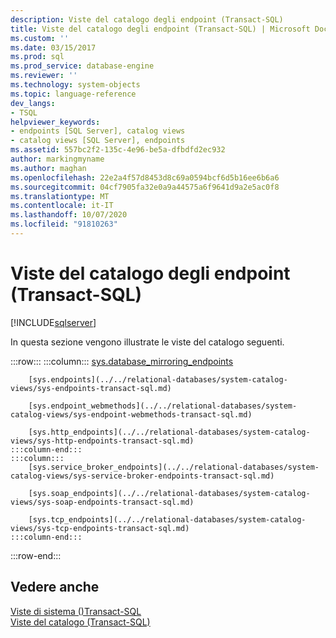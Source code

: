 ```yaml
---
description: Viste del catalogo degli endpoint (Transact-SQL)
title: Viste del catalogo degli endpoint (Transact-SQL) | Microsoft Docs
ms.custom: ''
ms.date: 03/15/2017
ms.prod: sql
ms.prod_service: database-engine
ms.reviewer: ''
ms.technology: system-objects
ms.topic: language-reference
dev_langs:
- TSQL
helpviewer_keywords:
- endpoints [SQL Server], catalog views
- catalog views [SQL Server], endpoints
ms.assetid: 557bc2f2-135c-4e96-be5a-dfbdfd2ec932
author: markingmyname
ms.author: maghan
ms.openlocfilehash: 22e2a4f57d8453d8c69a0594bcf6d5b16ee6b6a6
ms.sourcegitcommit: 04cf7905fa32e0a9a44575a6f9641d9a2e5ac0f8
ms.translationtype: MT
ms.contentlocale: it-IT
ms.lasthandoff: 10/07/2020
ms.locfileid: "91810263"
---
```

# <a name="endpoints-catalog-views-transact-sql"></a>Viste del catalogo degli endpoint (Transact-SQL)
[!INCLUDE[sqlserver](../../includes/applies-to-version/sqlserver.md)]

  In questa sezione vengono illustrate le viste del catalogo seguenti.  

:::row:::
    :::column:::
        [sys.database_mirroring_endpoints](../../relational-databases/system-catalog-views/sys-database-mirroring-endpoints-transact-sql.md)
        
        [sys.endpoints](../../relational-databases/system-catalog-views/sys-endpoints-transact-sql.md)
        
        [sys.endpoint_webmethods](../../relational-databases/system-catalog-views/sys-endpoint-webmethods-transact-sql.md)
        
        [sys.http_endpoints](../../relational-databases/system-catalog-views/sys-http-endpoints-transact-sql.md)
    :::column-end:::
    :::column:::
        [sys.service_broker_endpoints](../../relational-databases/system-catalog-views/sys-service-broker-endpoints-transact-sql.md)
        
        [sys.soap_endpoints](../../relational-databases/system-catalog-views/sys-soap-endpoints-transact-sql.md)
        
        [sys.tcp_endpoints](../../relational-databases/system-catalog-views/sys-tcp-endpoints-transact-sql.md)
    :::column-end:::
:::row-end:::
  
## <a name="see-also"></a>Vedere anche  
 [Viste di sistema &#40;&#41;Transact-SQL ](../../t-sql/language-reference.md)   
 [Viste del catalogo &#40;Transact-SQL&#41;](../../relational-databases/system-catalog-views/catalog-views-transact-sql.md)  
  
